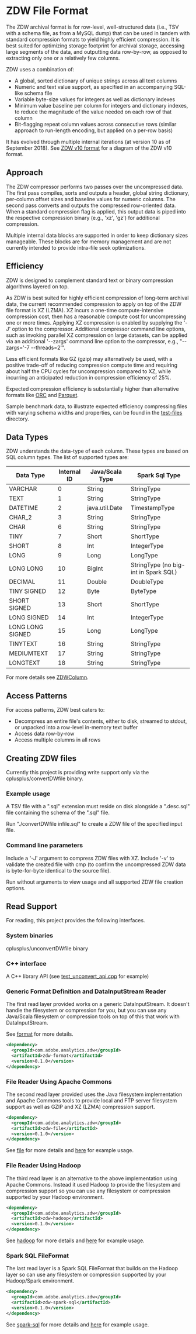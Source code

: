 # ZDW File Format

The ZDW archival format is for row-level, well-structured data (i.e., TSV with a schema file, as from a MySQL dump) that
can be used in tandem with standard compression formats to yield highly efficient compression.
It is best suited for optimizing storage footprint for archival storage,
accessing large segments of the data, and outputting data row-by-row, as opposed to extracting only one or a relatively few columns.

ZDW uses a combination of:

* A global, sorted dictionary of unique strings across all text columns
* Numeric and text value support, as specified in an accompanying SQL-like schema file
* Variable byte-size values for integers as well as dictionary indexes
* Minimum value baseline per column for integers and dictionary indexes, to reduce the magnitude of the value needed on each row of that column
* Bit-flagging repeat column values across consecutive rows (similar approach to run-length encoding, but applied on a per-row basis)

It has evolved through multiple internal iterations (at version 10 as of September 2018).
See [ZDW v10 format](ZDW%20v10%20format.png) for a diagram of the ZDW v10 format.

## Approach

The ZDW compressor performs two passes over the uncompressed data.
The first pass compiles, sorts and outputs a header, global string dictionary, per-column offset sizes and baseline values for numeric columns.
The second pass converts and outputs the compressed row-oriented data.
When a standard compression flag is applied, this output data is piped into the respective compression binary (e.g., 'xz', 'gz') for additional compression.

Multiple internal data blocks are supported in order to keep dictionary sizes manageable.
These blocks are for memory management and are not currently intended to provide intra-file seek optimizations.

## Efficiency

ZDW is designed to complement standard text or binary compression algorithms layered on top.

As ZDW is best suited for highly efficient compression of long-term archival data,
the current recommended compression to apply on top of the ZDW file format is XZ (LZMA).
XZ incurs a one-time compute-intensive compression cost, then has a reasonable compute cost for uncompressing one or more times.
Applying XZ compression is enabled by supplying the '-J' option to the compressor.
Additional compressor command line options, such as invoking parallel XZ compression on large datasets, can be applied
via an additional '--zargs' command line option to the compressor, e.g., "--zargs='-7 --threads=2'".

Less efficient formats like GZ (gzip) may alternatively be used,
with a positive trade-off of reducing compression compute time and requiring about
half the CPU cycles for uncompression compared to XZ,
while incurring an anticipated reduction in compression efficiency of 25%.

Expected compression efficiency is substantially higher than alternative formats
like [ORC](https://orc.apache.org/specification/ORCv1/) and [Parquet](https://parquet.apache.org/documentation/latest/).

Sample benchmark data, to illustrate expected efficiency compressing files with varying schema widths and properties, can be found in the [test-files](test-files) directory.

## Data Types

ZDW understands the data-type of each column.  These types are based on
SQL column types.  The list of supported types are:

| Data Type | Internal ID | Java/Scala Type | Spark Sql Type |
|-----------|-------------|-----------------|----------------|
| VARCHAR | 0 | String | StringType |
| TEXT | 1 | String | StringType |
| DATETIME | 2 | java.util.Date | TimestampType |
| CHAR_2 | 3 | String | StringType |
| CHAR | 6 | String | StringType |
| TINY | 7 | Short | ShortType |
| SHORT | 8 | Int | IntegerType |
| LONG | 9 | Long | LongType |
| LONG LONG | 10 | BigInt | StringType (no big-int in Spark SQL) |
| DECIMAL | 11 | Double | DoubleType |
| TINY SIGNED | 12 | Byte | ByteType |
| SHORT SIGNED | 13 | Short | ShortType |
| LONG SIGNED | 14 | Int | IntegerType |
| LONG LONG SIGNED | 15 | Long | LongType |
| TINYTEXT | 16 | String | StringType |
| MEDIUMTEXT | 17 | String | StringType |
| LONGTEXT | 18 | String | StringType |

For more details see [ZDWColumn](format/src/main/scala/com/adobe/analytics/zdw/format/ZDWColumn.scala).

## Access Patterns

For access patterns, ZDW best caters to:

* Decompress an entire file's contents, either to disk, streamed to stdout, or unpacked into a row-level in-memory text buffer
* Access data row-by-row
* Access multiple columns in all rows

## Creating ZDW files

Currently this project is providing write support only via the cplusplus/convertDWfile binary.

### Example usage
A TSV file with a ".sql" extension must reside on disk alongside a ".desc.sql" file containing the schema of the ".sql" file.

Run "./convertDWfile infile.sql" to create a ZDW file of the specified input file.

### Command line parameters

Include a '-J' argument to compress ZDW files with XZ.
Include '-v' to validate the created file with cmp (to confirm the uncompressed ZDW data is byte-for-byte identical to the source file).

Run without arguments to view usage and all supported ZDW file creation options.

## Read Support

For reading, this project provides the following interfaces.

### System binaries

cplusplus/unconvertDWfile binary

### C++ interface

A C++ library API (see [test_unconvert_api.cpp](cplusplus/test_unconvert_api.cpp) for example)

### Generic Format Definition and DataInputStream Reader

The first read layer provided works on a generic DataInputStream.  It doesn't
handle the filesystem or compression for you, but you can use any Java/Scala
filesystem or compression tools on top of this that work with DataInputStream.

See [format](format) for more details.

```xml
<dependency>
  <groupId>com.adobe.analytics.zdw</groupId>
  <artifactId>zdw-format</artifactId>
  <version>0.1.0</version>
</dependency>
```

### File Reader Using Apache Commons

The second read layer provided uses the Java filesystem implementation and
Apache Commons tools to provide local and FTP server filesystem support as
well as GZIP and XZ (LZMA) compression support.

```xml
<dependency>
  <groupId>com.adobe.analytics.zdw</groupId>
  <artifactId>zdw-file</artifactId>
  <version>0.1.0</version>
</dependency>
```

See [file](file) for more details
and [here](file/src/test/scala/com/adobe/analytics/zdw/file/ZDWFileReaderTest.scala)
for example usage.

### File Reader Using Hadoop

The third read layer is an alternative to the above implementation using
Apache Commons.  Instead it used Hadoop to provide the filesystem and
compression support so you can use any filesystem or compression supported
by your Hadoop environment.

```xml
<dependency>
  <groupId>com.adobe.analytics.zdw</groupId>
  <artifactId>zdw-hadoop</artifactId>
  <version>0.1.0</version>
</dependency>
```

See [hadoop](hadoop) for more details
and [here](hadoop/src/test/scala/com/adobe/analytics/zdw/hadoop/ZDWFileReaderTest.scala)
for example usage.

### Spark SQL FileFormat

The last read layer is a Spark SQL FileFormat that builds on the Hadoop
layer so can use any filesystem or compression supported by your
Hadoop/Spark environment.

```xml
<dependency>
  <groupId>com.adobe.analytics.zdw</groupId>
  <artifactId>zdw-spark-sql</artifactId>
  <version>0.1.0</version>
</dependency>
```

See [spark-sql](spark-sql) for more details
and [here](spark-sql/src/test/scala/com/adobe/analytics/zdw/spark/sql/ZDWFileFormatTest.scala)
for example usage.
